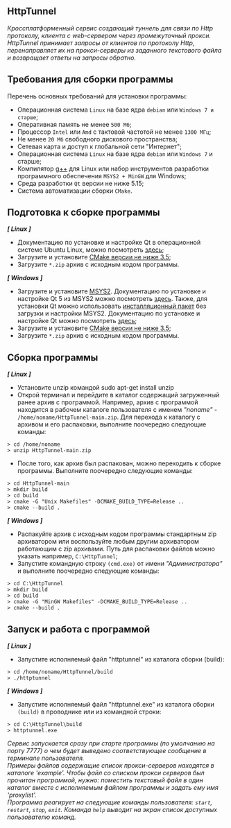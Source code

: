 ## HttpTunnel
*Кроссплатформенный сервис создающий туннель для связи по Http протоколу, клиента с web-сервером через промежуточный прокси.  HttpTunnel принимает запросы от клиентов по протоколу Http, перенаправляет их на прокси-серверы из заданного текстового файла и возвращает ответы на запросы обратно.*

## Требования для сборки программы
Перечень основных требований для установки программы:

* Операционная система `Linux` на базе ядра `debian` или `Windows 7 и старше`;
* Оперативная память не менее `500 Мб`;
* Процессор `Intel` или `Amd` с тактовой частотой не менее `1300 МГц`;
* Не менее `20 Мб` свободного дискового пространства;
* Сетевая карта и доступ к глобальной сети "Интернет";
* Операционная система `Linux` на базе ядра `debian` или `Windows 7` и старше;
* Компилятор [g++](https://gcc.gnu.org/) для Linux или набор инструментов разработки программного обеспечения `MSYS2 + MinGW` для Windows;
* Среда разработки `Qt` версии не ниже 5.15;
* Система автоматизации сборки `CMake`.

## Подготовка к сборке программы
***[ Linux ]***
* Документацию по установке и настройке Qt в операционной системе Ubuntu Linux, можно посмотреть [здесь](https://wiki.qt.io/Install_Qt_5_on_Ubuntu);
* Загрузите и установите [CMake версии не ниже 3.5](https://cmake.org/download/); 
* Загрузите `*.zip` архив с исходным кодом программы.<br>

***[ Windows ]***
* Загрузите и установите [MSYS2](https://www.msys2.org/). Документацию по установке и настройке Qt 5 из MSYS2 можно посмотреть [здесь](https://blog.altuninvv.ru/%D0%BF%D1%80%D0%BE%D0%B3%D1%80%D0%B0%D0%BC%D0%BC%D0%B8%D1%80%D0%BE%D0%B2%D0%B0%D0%BD%D0%B8%D0%B5/qt5/12-%D0%BD%D0%B0%D1%81%D1%82%D1%80%D0%BE%D0%B9%D0%BA%D0%B0-%D1%81%D1%80%D0%B5%D0%B4%D1%8B-%D1%80%D0%B0%D0%B7%D1%80%D0%B0%D0%B1%D0%BE%D1%82%D0%BA%D0%B8-qt5-%D0%BF%D0%BE%D0%B4-windows?ysclid=lf9o4l3z3h96352824). Также, для установки Qt можно использовать [инсталляционный пакет](https://www.qt.io/download) без загрузки и настройки MSYS2. Документацию по установке и настройке Qt можно посмотреть [здесь](http://inf-w.ru/wp-content/uploads/2019/11/%D0%9C%D0%B5%D1%82%D0%BE%D0%B4%D0%B8%D1%87%D0%BA%D0%B0-Qt-creator.pdf);
* Загрузите и установите [CMake версии не ниже 3.5](https://cmake.org/download/);
* Загрузите `*.zip` архив с исходным кодом программы.

## Сборка программы
***[ Linux ]***
* Установите unzip командой sudo apt-get install unzip
* Открой терминал и перейдите в каталог содержащий загруженный ранее архив с программой. Например, архив с программой находится в рабочем каталоге пользователя с именем *"noname"* - `/home/noname/HttpTunnel-main.zip`. Для перехода к каталогу с архивом и его распаковки, выполните поочередно следующие команды:
```
> cd /home/noname
> unzip HttpTunnel-main.zip
```
* После того, как архив был распакован, можно переходить к сборке программы. Выполните поочередно следующие команды:
```
> cd HttpTunnel-main
> mkdir build
> cd build
> cmake -G "Unix Makefiles" -DCMAKE_BUILD_TYPE=Release ..
> cmake --build .
```

***[ Windows ]***
* Распакуйте архив с исходным кодом программы стандартным zip архиватором или воспользуйте любым другим архиватором работающим с zip архивами. Путь для распаковки файлов можно указать например, `C:\HttpTunnel`;
* Запустите командную строку `(cmd.exe)` от имени *"Администратора"* и выполните поочередно следующие команды:
``` 
> cd C:\HttpTunnel
> mkdir build
> cd build
> cmake -G "MinGW Makefiles" -DCMAKE_BUILD_TYPE=Release ..
> cmake --build .
```

## Запуск и работа с программой
***[ Linux ]***
* Запустите исполняемый файл "httptunnel" из каталога сборки (build):
```
> cd /home/noname/HttpTunnel/build
> ./httptunnel
```

***[ Windows ]***
* Запустите исполняемый файл "httptunnel.exe" из каталога сборки `(build)` в проводнике или из командной строки:
```
> cd C:\HttpTunnel\build
> httptunnel.exe
```
*Сервис запускается сразу при старте программы (по умолчанию на  порту 7777) о чем будет выведено соответствующее сообщение в терминале пользователя.<br>
Примеры файлов содержащие список прокси-серверов находятся в каталоге 'example'. Чтобы файл со списком прокси серверов был прочитан программой, нужно: поместить текстовый файл в один каталог вместе с исполняемым файлом программы и задать ему имя 'proxylist'.<br>
Программа реагирует на следующие команды пользователя: `start`, `restart`, `stop`, `exit`. Команда `help` выводит на экран список доступных пользователю команд.*